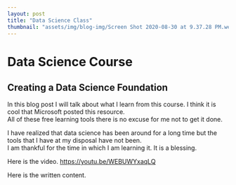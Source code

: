 ```yaml
---
layout: post
title: "Data Science Class"
thumbnail: "assets/img/blog-img/Screen Shot 2020-08-30 at 9.37.28 PM.webp"
---
```


# Data Science Course 
## Creating a Data Science Foundation 

In this blog post I will talk about what I learn from this course.  I think it is cool that Microsoft posted this resource.  
All of these free learning tools there is no excuse for me not to get it done. 

I have realized that data science has been around for a long time but the tools that I have at my disposal have not been.  
I am thankful for the time in which I am learning it. It is a blessing. 

Here is the video.
https://youtu.be/WEBUWYxaqLQ

Here is the written content.
